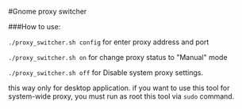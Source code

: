 #Gnome proxy switcher

###How to use:

`./proxy_switcher.sh config` for enter proxy address and port

`./proxy_switcher.sh on` for change proxy status to "Manual" mode

`./proxy_switcher.sh off` for Disable system proxy settings.

this way only for desktop application. if you want to use this tool for system-wide proxy, you must run as root this tool via `sudo` command.
